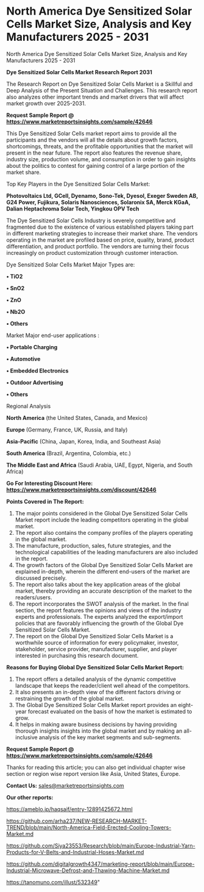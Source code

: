 # North America Dye Sensitized Solar Cells Market Size, Analysis and Key Manufacturers 2025 - 2031
North America Dye Sensitized Solar Cells Market Size, Analysis and Key Manufacturers 2025 - 2031

<strong>Dye Sensitized Solar Cells Market Research Report 2031</strong>

The Research Report on Dye Sensitized Solar Cells Market is a Skillful and Deep Analysis of the Present Situation and Challenges. This research report also analyzes other important trends and market drivers that will affect market growth over 2025-2031.

<strong>Request Sample Report @ <a href=https://www.marketreportsinsights.com/sample/42646>https://www.marketreportsinsights.com/sample/42646</a></strong>

This Dye Sensitized Solar Cells market report aims to provide all the participants and the vendors will all the details about growth factors, shortcomings, threats, and the profitable opportunities that the market will present in the near future. The report also features the revenue share, industry size, production volume, and consumption in order to gain insights about the politics to contest for gaining control of a large portion of the market share.

Top Key Players in the Dye Sensitized Solar Cells Market:

<strong>Photovoltaics Ltd, GCell, Dyenamo, Sono-Tek, Dyesol, Exeger Sweden AB, G24 Power, Fujikura, Solaris Nanosciences, Solaronix SA, Merck KGaA, Dalian Heptachroma Solar Tech, Yingkou OPV Tech</strong>

The Dye Sensitized Solar Cells Industry is severely competitive and fragmented due to the existence of various established players taking part in different marketing strategies to increase their market share. The vendors operating in the market are profiled based on price, quality, brand, product differentiation, and product portfolio. The vendors are turning their focus increasingly on product customization through customer interaction.

Dye Sensitized Solar Cells Market Major Types are:

<strong>•  TiO2

•  SnO2

•  ZnO

•  Nb2O

•  Others</strong>

Market Major end-user applications :

<strong>•  Portable Charging

•  Automotive

•  Embedded Electronics

•  Outdoor Advertising

•  Others</strong>

Regional Analysis

</u><strong><b>North America</b></strong> (the United States, Canada, and Mexico)

<strong><b>Europe </b></strong>(Germany, France, UK, Russia, and Italy)

<strong><b>Asia-Pacific</b></strong> (China, Japan, Korea, India, and Southeast Asia)

<strong><b>South America</b></strong> (Brazil, Argentina, Colombia, etc.)

<strong><b>The Middle East and Africa</b></strong> (Saudi Arabia, UAE, Egypt, Nigeria, and South Africa)

<strong>Go For Interesting Discount Here: <a href=https://www.marketreportsinsights.com/discount/42646>https://www.marketreportsinsights.com/discount/42646</a></strong>

<strong>Points Covered in The Report:</strong>
<ol>
  <li>The major points considered in the Global Dye Sensitized Solar Cells Market report include the leading competitors operating in the global market.</li>
  <li>The report also contains the company profiles of the players operating in the global market.</li>
  <li>The manufacture, production, sales, future strategies, and the technological capabilities of the leading manufacturers are also included in the report.</li>
  <li>The growth factors of the Global Dye Sensitized Solar Cells Market are explained in-depth, wherein the different end-users of the market are discussed precisely.</li>
  <li>The report also talks about the key application areas of the global market, thereby providing an accurate description of the market to the readers/users.</li>
  <li>The report incorporates the SWOT analysis of the market. In the final section, the report features the opinions and views of the industry experts and professionals. The experts analyzed the export/import policies that are favorably influencing the growth of the Global Dye Sensitized Solar Cells Market.</li>
  <li>The report on the Global Dye Sensitized Solar Cells Market is a worthwhile source of information for every policymaker, investor, stakeholder, service provider, manufacturer, supplier, and player interested in purchasing this research document.</li>
</ol>
<strong>Reasons for Buying Global Dye Sensitized Solar Cells Market Report:</strong>

<ol>
  <li>The report offers a detailed analysis of the dynamic competitive landscape that keeps the reader/client well ahead of the competitors.</li>
  <li>It also presents an in-depth view of the different factors driving or restraining the growth of the global market.</li>
  <li>The Global Dye Sensitized Solar Cells Market report provides an eight-year forecast evaluated on the basis of how the market is estimated to grow.</li>
  <li>It helps in making aware business decisions by having providing thorough insights insights into the global market and by making an all-inclusive analysis of the key market segments and sub-segments.</li>
</ol>
<strong>Request Sample Report @ <a href=https://www.marketreportsinsights.com/sample/42646>https://www.marketreportsinsights.com/sample/42646</a></strong>


Thanks for reading this article; you can also get individual chapter wise section or region wise report version like Asia, United States, Europe.

<strong>Contact Us:</strong>
sales@marketreportsinsights.com

<strong>Our other reports:</strong>

<a href=https://ameblo.jp/haqsaif/entry-12891425672.html>https://ameblo.jp/haqsaif/entry-12891425672.html</a>

<a href=https://github.com/arha237/NEW-RESEARCH-MARKET-TREND/blob/main/North-America-Field-Erected-Cooling-Towers-Market.md>https://github.com/arha237/NEW-RESEARCH-MARKET-TREND/blob/main/North-America-Field-Erected-Cooling-Towers-Market.md</a>

<a href=https://github.com/Siya23553/Research/blob/main/Europe-Industrial-Yarn-Products-for-V-Belts-and-Industrial-Hoses-Market.md>https://github.com/Siya23553/Research/blob/main/Europe-Industrial-Yarn-Products-for-V-Belts-and-Industrial-Hoses-Market.md</a>

<a href=https://github.com/digitalgrowth4347/marketing-report/blob/main/Europe-Industrial-Microwave-Defrost-and-Thawing-Machine-Market.md>https://github.com/digitalgrowth4347/marketing-report/blob/main/Europe-Industrial-Microwave-Defrost-and-Thawing-Machine-Market.md</a>

<a href=https://tanomuno.com/illust/532349>https://tanomuno.com/illust/532349</a>"
